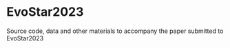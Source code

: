 # EvoStar2023
Source code, data and other materials to accompany the paper submitted to EvoStar2023
